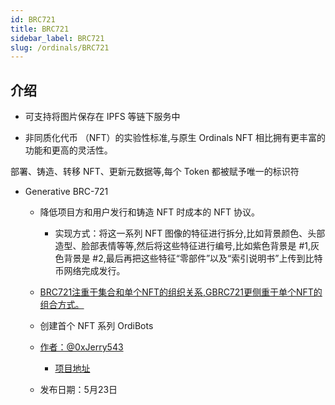 ```yaml
---
id: BRC721
title: BRC721
sidebar_label: BRC721
slug: /ordinals/BRC721
---
```


## 介绍

- 可支持将图片保存在 IPFS 等链下服务中

- 非同质化代币 （NFT）的实验性标准,与原生 Ordinals NFT 相比拥有更丰富的功能和更高的灵活性。

部署、铸造、转移 NFT、更新元数据等,每个 Token 都被赋予唯一的标识符

- Generative BRC-721

	- 降低项目方和用户发行和铸造 NFT 时成本的 NFT 协议。

		- 实现方式：将这一系列 NFT 图像的特征进行拆分,比如背景颜色、头部造型、脸部表情等等,然后将这些特征进行编号,比如紫色背景是 #1,灰色背景是 #2,最后再把这些特征“零部件”以及“索引说明书”上传到比特币网络完成发行。

	- [BRC721注重于集合和单个NFT的组织关系,GBRC721更侧重于单个NFT的组合方式。](https://www.techflowpost.com/article/detail_12027.html)

	- 创建首个 NFT 系列 OrdiBots

	- [作者：@0xJerry543](https://twitter.com/0xJerry543)

		- [项目地址](https://github.com/jerryfane/generative-brc-721)

	- 发布日期：5月23日

